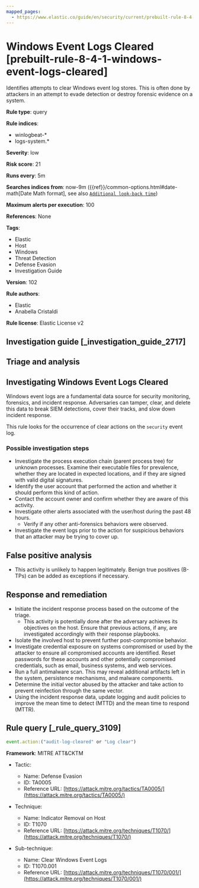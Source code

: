 ```yaml
---
mapped_pages:
  - https://www.elastic.co/guide/en/security/current/prebuilt-rule-8-4-1-windows-event-logs-cleared.html
---
```


# Windows Event Logs Cleared [prebuilt-rule-8-4-1-windows-event-logs-cleared]

Identifies attempts to clear Windows event log stores. This is often done by attackers in an attempt to evade detection or destroy forensic evidence on a system.

**Rule type**: query

**Rule indices**:

* winlogbeat-*
* logs-system.*

**Severity**: low

**Risk score**: 21

**Runs every**: 5m

**Searches indices from**: now-9m ({{ref}}/common-options.html#date-math[Date Math format], see also [`Additional look-back time`](docs-content://solutions/security/detect-and-alert/create-detection-rule.md#rule-schedule))

**Maximum alerts per execution**: 100

**References**: None

**Tags**:

* Elastic
* Host
* Windows
* Threat Detection
* Defense Evasion
* Investigation Guide

**Version**: 102

**Rule authors**:

* Elastic
* Anabella Cristaldi

**Rule license**: Elastic License v2

## Investigation guide [_investigation_guide_2717]

## Triage and analysis

## Investigating Windows Event Logs Cleared

Windows event logs are a fundamental data source for security monitoring, forensics, and incident response. Adversaries
can tamper, clear, and delete this data to break SIEM detections, cover their tracks, and slow down incident response.

This rule looks for the occurrence of clear actions on the `security` event log.

### Possible investigation steps

- Investigate the process execution chain (parent process tree) for unknown processes. Examine their executable files
for prevalence, whether they are located in expected locations, and if they are signed with valid digital signatures.
- Identify the user account that performed the action and whether it should perform this kind of action.
- Contact the account owner and confirm whether they are aware of this activity.
- Investigate other alerts associated with the user/host during the past 48 hours.
  - Verify if any other anti-forensics behaviors were observed.
- Investigate the event logs prior to the action for suspicious behaviors that an attacker may be trying to cover up.

## False positive analysis

- This activity is unlikely to happen legitimately. Benign true positives (B-TPs) can be added as exceptions if necessary.

## Response and remediation

- Initiate the incident response process based on the outcome of the triage.
  - This activity is potentially done after the adversary achieves its objectives on the host. Ensure that previous
  actions, if any, are investigated accordingly with their response playbooks.
- Isolate the involved host to prevent further post-compromise behavior.
- Investigate credential exposure on systems compromised or used by the attacker to ensure all compromised accounts are
identified. Reset passwords for these accounts and other potentially compromised credentials, such as email, business
systems, and web services.
- Run a full antimalware scan. This may reveal additional artifacts left in the system, persistence mechanisms, and
malware components.
- Determine the initial vector abused by the attacker and take action to prevent reinfection through the same vector.
- Using the incident response data, update logging and audit policies to improve the mean time to detect (MTTD) and the
mean time to respond (MTTR).

## Rule query [_rule_query_3109]

```js
event.action:("audit-log-cleared" or "Log clear")
```

**Framework**: MITRE ATT&CKTM

* Tactic:

    * Name: Defense Evasion
    * ID: TA0005
    * Reference URL: [https://attack.mitre.org/tactics/TA0005/](https://attack.mitre.org/tactics/TA0005/)

* Technique:

    * Name: Indicator Removal on Host
    * ID: T1070
    * Reference URL: [https://attack.mitre.org/techniques/T1070/](https://attack.mitre.org/techniques/T1070/)

* Sub-technique:

    * Name: Clear Windows Event Logs
    * ID: T1070.001
    * Reference URL: [https://attack.mitre.org/techniques/T1070/001/](https://attack.mitre.org/techniques/T1070/001/)



